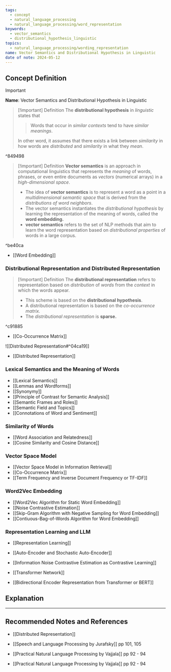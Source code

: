 ```yaml
---
tags:
  - concept
  - natural_language_processing
  - natural_language_processing/word_representation
keywords:
  - vector_semantics
  - distributional_hypothesis_linguistic
topics:
  - natural_language_processing/wording_representation
name: Vector Semantics and Distributional Hypothesis in Linguistic
date of note: 2024-05-12
---
```


## Concept Definition

>[!important]
>**Name**: Vector Semantics and Distributional Hypothesis in Linguistic

>[!important] Definition
>The **distributional hypothesis** in *linguistic* states that
>> Words that occur in *similar contexts* tend to have *similar meanings*. 
>
>In other word, it assumes that there exists a link between *similarity* in how words are *distributed* and *similarity*  in what they *mean*.

^849498

>[!important] Definition
>**Vector semantics** is an approach in computational linguistics that represents the *meaning* of words, phrases, or even entire documents as *vectors* (numerical arrays) in a *high-dimensional space*.
>
>- The idea of **vector semantics** is to represent a word as a point in a *multidimensional semantic space* that is derived from the *distributions of  word neighbors*.
>- The vector semantics instantiates the *distributional hypothesis* by learning the representation of the meaning of words, called the **word embedding.**
>- **vector semantics** refers to the set of NLP methods that aim to learn the word representation based on *distributional properties* of words in a large corpus.

^be40ca

- [[Word Embedding]]

### Distributional Representation and Distributed Representation


>[!important] Definition
>The **distributional representation** refers to representation based on *distribution* of *words* from the *context* in which the words appear.
>- This scheme is based on the **distributional hypothesis**.
>- A distributional representation is based on the *co-occurrence matrix.*
>- The *distributional representation* is **sparse.**

^c91885

- [[Co-Occurrence Matrix]]

![[Distributed Representation#^04ca19]]

- [[Distributed Representation]]

### Lexical Semantics and the Meaning of Words

- [[Lexical Semantics]]
- [[Lemmas and Wordforms]]
- [[Synonymy]]
- [[Principle of Contrast for Semantic Analysis]]
- [[Semantic Frames and Roles]]
- [[Semantic Field and Topics]]
- [[Connotations of Word and Sentiment]]

### Similarity of Words

- [[Word Association and Relatedness]]
- [[Cosine Similarity and Cosine Distance]]

### Vector Space Model

- [[Vector Space Model in Information Retrieval]]
- [[Co-Occurrence Matrix]]
- [[Term Frequency and Inverse Document Frequency or TF-IDF]]

### Word2Vec Embedding

- [[Word2Vec Algorithm for Static Word Embedding]]
- [[Noise Contrastive Estimation]]
- [[Skip-Gram Algorithm with Negative Sampling for Word Embedding]]
- [[Contiuous-Bag-of-Words Algorithm for Word Embedding]]

### Representation Learning and LLM

- [[Representation Learning]]

- [[Auto-Encoder and Stochastic Auto-Encoder]]
- [[Information Noise Contrastive Estimation as Contrastive Learning]]
- [[Transformer Network]]
- [[Bidirectional Encoder Representation from Transformer or BERT]]



## Explanation





-----------
##  Recommended Notes and References


- [[Distributed Representation]]

- [[Speech and Language Processing by Jurafsky]] pp 101, 105
- [[Practical Natural Language Processing by Vajjala]] pp 92 - 94
- [[Practical Natural Language Processing by Vajjala]] pp 92 - 94